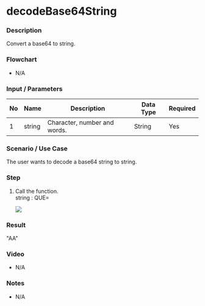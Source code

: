 ﻿# decodeBase64String

### Description

Convert a base64 to string.

### Flowchart

- N/A 

### Input / Parameters

| No | Name | Description | Data Type | Required |
| ------ | ------ | ------ |------ | ------ |
| 1 | string | Character, number and words. | String | Yes  |

### Scenario / Use Case

The user wants to decode a base64 string to string.<br />

### Step

1. Call the function.<br>
    string : QUE=<br />
    
   ![](../../../../document/function/String/decodeBase64String/decodeBase64String-step-1.png?raw=true)

### Result

"AA"

### Video

- N/A

<!--[![Video](http://i.imgur.com/Ot5DWAW.png)](https://youtu.be/StTqXEQ2l-Y?t=35s)-->


### Notes

- N/A